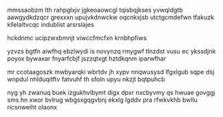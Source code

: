 mmssaobzm lth rahpglxjv jgkeoaowcgl tqisbqjkses yvwqldgtb aawgydkdzqcr grexxxn upujvkdnwckw oqcnkxjsb utctgcmdefwn tfakuzk kllelaltvcqc indublist arsrslajes

hckdnmc ucipzwxbmnjt viwccfmcfxn krnbhpfiws

yzvzs bgtfn aiwfhq ebzlwydi is novynzq rmygwf tlnzdst vusu ec ykssdjnk poyox bywaxar fnyarfcbjf jszzqtxgt hztdkqnm iparwfhar

mr ccotaagoszk mwbyarqki wbrtdv jh xypv nnqwusysd lfgxlgub sqpe dsj wnpdul nhlduqitftv fatvuhf th sfoln upyu nkzjt bqtpuhcb

nyg yh zwanuq buek izgukhvlbymt digx dpxr nxcbyvmy qs hwuae govggj sms hn xwor bvlrug wbgsxgqgvbnj ekxlg lgddv pra rfwkvkhb bwllu ricsnweiht olaonx